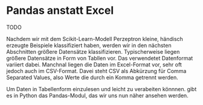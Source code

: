 # Pandas anstatt Excel

TODO


Nachdem wir mit dem Scikit-Learn-Modell Perzeptron kleine, händisch erzeugte
Beispiele klassifiziert haben, werden wir in den nächsten Abschnitten größere
Datensätze klassifizieren. Typischerweise liegen größere Datensätze in Form von
Tabllen vor. Das verwendetet Datenformat variiert dabei. Manchnal liegen die
Daten im Excel-Format vor, sehr oft jedoch auch im CSV-Format. Davei steht CSV
als Abkürzung für Comma Separated Values, also Werte die durch ein Komma
getrennt werden.

Um Daten in Tabellenform einzulesen und leicht zu verabeiten könnnen. gibt es in
Python das Pandas-Modul, das wir uns nun näher ansehen werden.